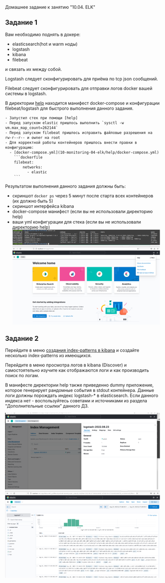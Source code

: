  Домашнее задание к занятию "10.04. ELK"


## Задание 1

Вам необходимо поднять в докере:
- elasticsearch(hot и warm ноды)
- logstash
- kibana
- filebeat

и связать их между собой.

Logstash следует сконфигурировать для приёма по tcp json сообщений.

Filebeat следует сконфигурировать для отправки логов docker вашей системы в logstash.

В директории [help](./help) находится манифест docker-compose и конфигурации filebeat/logstash для быстрого 
выполнения данного задания.
```
- Запустил стек при помощи [help]
- Перед запуском elastiс пришлось выполнить `sysctl -w vm.max_map_count=262144`
- Перед запуском filebeat пришлось исправить файловые разрешения на rw-r--r-- и owner на root
- Для корректной работы контейнеров пришлось внести правки в конфигурацию:
  - [docker-compose.yml](10-monitoring-04-elk/help/docker-compose.yml)  
    ```dockerfile
    filebeat:
        networks:
          - elastic
    ```
```

Результатом выполнения данного задания должны быть:
- скриншот `docker ps` через 5 минут после старта всех контейнеров (их должно быть 5)
- скриншот интерфейса kibana
- docker-compose манифест (если вы не использовали директорию help)
- ваши yml конфигурации для стека (если вы не использовали директорию help)
![img10_04_01.png](img10_04_01.png)
![img10_04_02.png](img10_04_02.png)



## Задание 2

Перейдите в меню [создания index-patterns  в kibana](http://localhost:5601/app/management/kibana/indexPatterns/create)
и создайте несколько index-patterns из имеющихся.

Перейдите в меню просмотра логов в kibana (Discover) и самостоятельно изучите как отображаются логи и как производить 
поиск по логам.

В манифесте директории help также приведенно dummy приложение, которое генерирует рандомные события в stdout контейнера.
Данные логи должны порождать индекс logstash-* в elasticsearch. Если данного индекса нет - воспользуйтесь советами 
и источниками из раздела "Дополнительные ссылки" данного ДЗ.

![img10_04_03.png](img10_04_03.png)
![img10_04_04.png](img10_04_04.png)

